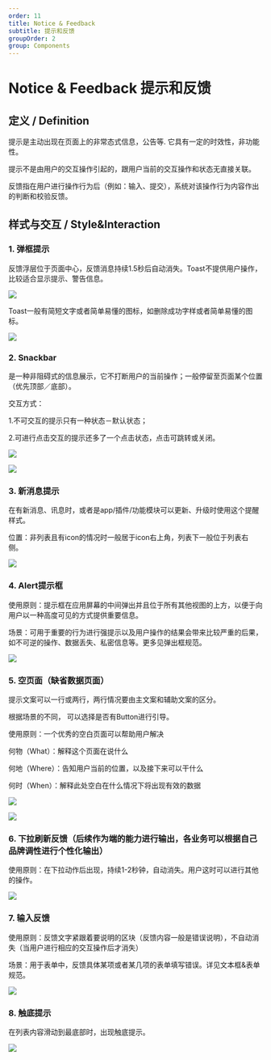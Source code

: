 ```yaml
---
order: 11
title: Notice & Feedback
subtitle: 提示和反馈
groupOrder: 2
group: Components
---
```


# Notice & Feedback 提示和反馈

## 定义 / Definition

提示是主动出现在页面上的非常态式信息，公告等. 它具有一定的时效性，非功能性。

提示不是由用户的交互操作引起的，跟用户当前的交互操作和状态无直接关联。

反馈指在用户进行操作行为后（例如：输入、提交），系统对该操作行为内容作出的判断和校验反馈。

## 样式与交互 / Style&Interaction

### 1. 弹框提示

反馈浮层位于页面中心，反馈消息持续1.5秒后自动消失。Toast不提供用户操作，比较适合显示提示、警告信息。

![](.gitbook/assets/notice1.png)

Toast一般有简短文字或者简单易懂的图标，如删除成功字样或者简单易懂的图标。

![](.gitbook/assets/notice2.png)

### 2. Snackbar

是一种非阻碍式的信息展示，它不打断用户的当前操作；一般停留至页面某个位置（优先顶部／底部）。

交互方式：

1.不可交互的提示只有一种状态－默认状态；

2.可进行点击交互的提示还多了一个点击状态，点击可跳转或关闭。

![](.gitbook/assets/notice3.png)

![](.gitbook/assets/notice4.png)

### 3. 新消息提示

在有新消息、讯息时，或者是app/插件/功能模块可以更新、升级时使用这个提醒样式。

位置：非列表且有icon的情况时一般居于icon右上角，列表下一般位于列表右侧。

![](.gitbook/assets/notice5.png)

### 4. Alert提示框

使用原则：提示框在应用屏幕的中间弹出并且位于所有其他视图的上方，以便于向用户以一种高度可见的方式提供重要信息。

场景：可用于重要的行为进行强提示以及用户操作的结果会带来比较严重的后果，如不可逆的操作、数据丢失、私密信息等。更多见弹出框规范。

![](.gitbook/assets/notice6.png)

### 5. 空页面（缺省数据页面）

提示文案可以一行或两行，两行情况要由主文案和辅助文案的区分。

根据场景的不同， 可以选择是否有Button进行引导。

使用原则：一个优秀的空白页面可以帮助用户解决

何物（What）：解释这个页面在说什么

何地（Where）：告知用户当前的位置，以及接下来可以干什么

何时（When）：解释此处空白在什么情况下将出现有效的数据

![](.gitbook/assets/notice7.png)

![](.gitbook/assets/notice8%20%281%29.png)

### 6. 下拉刷新反馈（后续作为端的能力进行输出，各业务可以根据自己品牌调性进行个性化输出）

使用原则：在下拉动作后出现，持续1-2秒钟，自动消失。用户这时可以进行其他的操作。

![](.gitbook/assets/notice9.png)

### 7. 输入反馈

使用原则：反馈文字紧跟着要说明的区块（反馈内容一般是错误说明），不自动消失（当用户进行相应的交互操作后才消失）

场景：用于表单中，反馈具体某项或者某几项的表单填写错误。详见文本框&表单规范。

![](.gitbook/assets/notice10.png)

### 8. 触底提示

在列表内容滑动到最底部时，出现触底提示。

![](.gitbook/assets/notice11.png)

